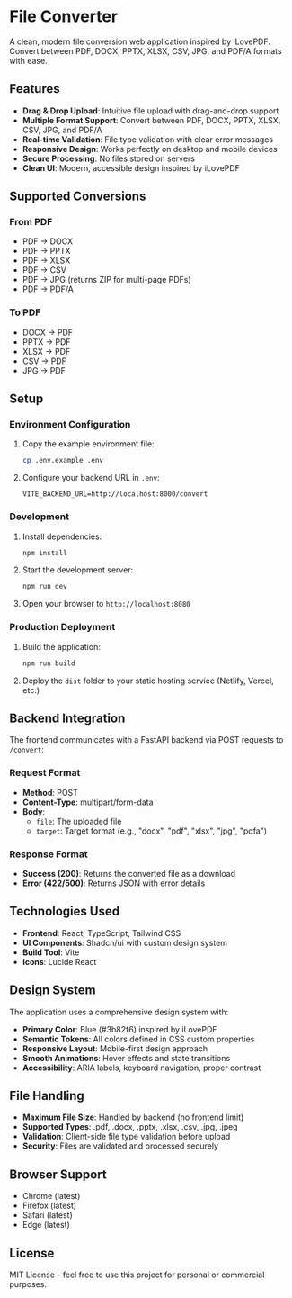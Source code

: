 # File Converter

A clean, modern file conversion web application inspired by iLovePDF. Convert between PDF, DOCX, PPTX, XLSX, CSV, JPG, and PDF/A formats with ease.

## Features

- **Drag & Drop Upload**: Intuitive file upload with drag-and-drop support
- **Multiple Format Support**: Convert between PDF, DOCX, PPTX, XLSX, CSV, JPG, and PDF/A
- **Real-time Validation**: File type validation with clear error messages
- **Responsive Design**: Works perfectly on desktop and mobile devices
- **Secure Processing**: No files stored on servers
- **Clean UI**: Modern, accessible design inspired by iLovePDF

## Supported Conversions

### From PDF
- PDF → DOCX
- PDF → PPTX  
- PDF → XLSX
- PDF → CSV
- PDF → JPG (returns ZIP for multi-page PDFs)
- PDF → PDF/A

### To PDF
- DOCX → PDF
- PPTX → PDF
- XLSX → PDF
- CSV → PDF
- JPG → PDF

## Setup

### Environment Configuration

1. Copy the example environment file:
   ```bash
   cp .env.example .env
   ```

2. Configure your backend URL in `.env`:
   ```env
   VITE_BACKEND_URL=http://localhost:8000/convert
   ```

### Development

1. Install dependencies:
   ```bash
   npm install
   ```

2. Start the development server:
   ```bash
   npm run dev
   ```

3. Open your browser to `http://localhost:8080`

### Production Deployment

1. Build the application:
   ```bash
   npm run build
   ```

2. Deploy the `dist` folder to your static hosting service (Netlify, Vercel, etc.)

## Backend Integration

The frontend communicates with a FastAPI backend via POST requests to `/convert`:

### Request Format
- **Method**: POST
- **Content-Type**: multipart/form-data
- **Body**:
  - `file`: The uploaded file
  - `target`: Target format (e.g., "docx", "pdf", "xlsx", "jpg", "pdfa")

### Response Format
- **Success (200)**: Returns the converted file as a download
- **Error (422/500)**: Returns JSON with error details

## Technologies Used

- **Frontend**: React, TypeScript, Tailwind CSS
- **UI Components**: Shadcn/ui with custom design system
- **Build Tool**: Vite
- **Icons**: Lucide React

## Design System

The application uses a comprehensive design system with:
- **Primary Color**: Blue (#3b82f6) inspired by iLovePDF
- **Semantic Tokens**: All colors defined in CSS custom properties
- **Responsive Layout**: Mobile-first design approach
- **Smooth Animations**: Hover effects and state transitions
- **Accessibility**: ARIA labels, keyboard navigation, proper contrast

## File Handling

- **Maximum File Size**: Handled by backend (no frontend limit)
- **Supported Types**: .pdf, .docx, .pptx, .xlsx, .csv, .jpg, .jpeg
- **Validation**: Client-side file type validation before upload
- **Security**: Files are validated and processed securely

## Browser Support

- Chrome (latest)
- Firefox (latest)
- Safari (latest)
- Edge (latest)

## License

MIT License - feel free to use this project for personal or commercial purposes.